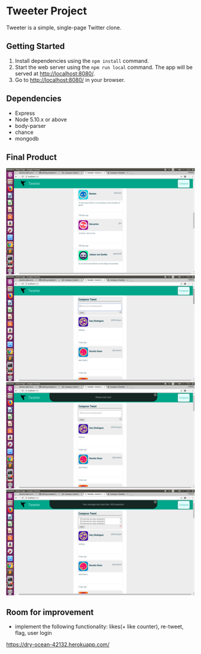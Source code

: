 # Tweeter Project

Tweeter is a simple, single-page Twitter clone.

## Getting Started

1. Install dependencies using the `npm install` command.
2. Start the web server using the `npm run local` command. The app will be served at <http://localhost:8080/>.
3. Go to <http://localhost:8080/> in your browser.

## Dependencies

- Express
- Node 5.10.x or above
- body-parser
- chance
- mongodb

## Final Product

!["URL tweets"](https://github.com/michaelrychly/tweeter/blob/master/docs/tweets.png?raw=true)
!["URL compose"](https://github.com/michaelrychly/tweeter/blob/master/docs/compose.png?raw=true)
!["URL no text"](https://github.com/michaelrychly/tweeter/blob/master/docs/textEmpty.png?raw=true)
!["URL text>140"](https://github.com/michaelrychly/tweeter/blob/master/docs/textTooMuch.png?raw=true)

## Room for improvement

- implement the following functionality: likes(+ like counter), re-tweet, flag, user login


https://dry-ocean-42132.herokuapp.com/


